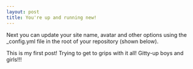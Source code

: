 ```yaml
---
layout: post
title: You're up and running new!
---
```


Next you can update your site name, avatar and other options using the _config.yml file in the root of your repository (shown below).

This is my first post! Trying to get to grips with it all! Gitty-up boys and girls!!!
